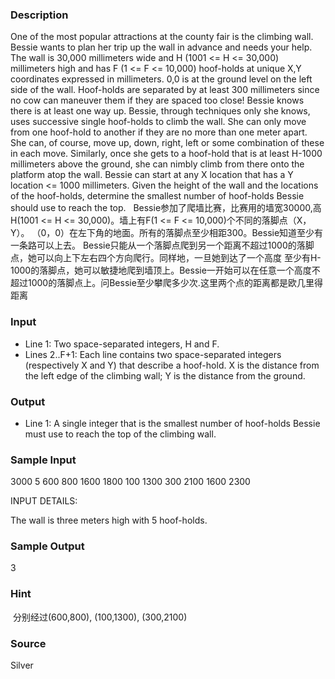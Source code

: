 
### Description
One of the most popular attractions at the county fair is the climbing wall. Bessie wants to plan her trip up the wall in advance and needs your help. The wall is 30,000 millimeters wide and H (1001 <= H <= 30,000) millimeters high and has F (1 <= F <= 10,000) hoof-holds at unique X,Y coordinates expressed in millimeters. 0,0 is at the ground level on the left side of the wall. Hoof-holds are separated by at least 300 millimeters since no cow can maneuver them if they are spaced too close! Bessie knows there is at least one way up. Bessie, through techniques only she knows, uses successive single hoof-holds to climb the wall. She can only move from one hoof-hold to another if they are no more than one meter apart. She can, of course, move up, down, right, left or some combination of these in each move. Similarly, once she gets to a hoof-hold that is at least H-1000 millimeters above the ground, she can nimbly climb from there onto the platform atop the wall. Bessie can start at any X location that has a Y location <= 1000 millimeters. Given the height of the wall and the locations of the hoof-holds, determine the smallest number of hoof-holds Bessie should use to reach the top.
 
Bessie参加了爬墙比赛，比赛用的墙宽30000,高H(1001 <= H <= 30,000)。墙上有F(1 <= F <= 10,000)个不同的落脚点（X，Y）。 （0，0）在左下角的地面。所有的落脚点至少相距300。Bessie知道至少有一条路可以上去。 Bessie只能从一个落脚点爬到另一个距离不超过1000的落脚点，她可以向上下左右四个方向爬行。同样地，一旦她到达了一个高度 至少有H-1000的落脚点，她可以敏捷地爬到墙顶上。Bessie一开始可以在任意一个高度不超过1000的落脚点上。问Bessie至少攀爬多少次.这里两个点的距离都是欧几里得距离
### Input
* Line 1: Two space-separated integers, H and F. 
* Lines 2..F+1: Each line contains two space-separated integers (respectively X and Y) that describe a hoof-hold. X is the distance from the left edge of the climbing wall; Y is the distance from the ground.
### Output
* Line 1: A single integer that is the smallest number of hoof-holds Bessie must use to reach the top of the climbing wall. 
### Sample Input
3000 5
600 800
1600 1800
100 1300
300 2100
1600 2300

INPUT DETAILS:

The wall is three meters high with 5 hoof-holds.

### Sample Output
3

### Hint
 分别经过(600,800), (100,1300), (300,2100)
### Source
Silver

